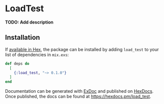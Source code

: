 # LoadTest

**TODO: Add description**

## Installation

If [available in Hex](https://hex.pm/docs/publish), the package can be installed
by adding `load_test` to your list of dependencies in `mix.exs`:

```elixir
def deps do
  [
    {:load_test, "~> 0.1.0"}
  ]
end
```

Documentation can be generated with [ExDoc](https://github.com/elixir-lang/ex_doc)
and published on [HexDocs](https://hexdocs.pm). Once published, the docs can
be found at <https://hexdocs.pm/load_test>.

